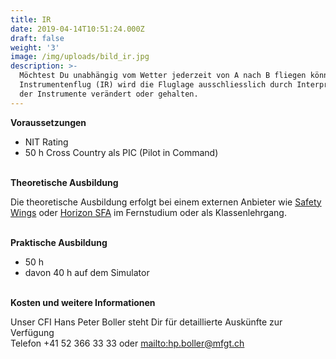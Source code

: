 ```yaml
---
title: IR
date: 2019-04-14T10:51:24.000Z
draft: false
weight: '3'
image: /img/uploads/bild_ir.jpg
description: >-
  Möchtest Du unabhängig vom Wetter jederzeit von A nach B fliegen können? Beim
  Instrumentenflug (IR) wird die Fluglage ausschliesslich durch Interpretation
  der Instrumente verändert oder gehalten.
---
```

**Voraussetzungen**

* NIT Rating
* 50 h Cross Country als PIC (Pilot in Command)

\
**Theoretische Ausbildung**

Die theoretische Ausbildung erfolgt bei einem externen Anbieter wie [Safety Wings](https://www.safetywings.ch/) oder [Horizon SFA](https://www.horizon-sfa.ch/de) im Fernstudium oder als Klassenlehrgang.

\
**Praktische Ausbildung**

* 50 h
* davon 40 h auf dem Simulator

 \
**Kosten und weitere Informationen**

Unser CFI Hans Peter Boller steht Dir für detaillierte Auskünfte zur Verfügung\
Telefon +41 52 366 33 33 oder <mailto:hp.boller@mfgt.ch>
